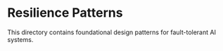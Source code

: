 # Resilience Patterns

This directory contains foundational design patterns for fault-tolerant AI systems.